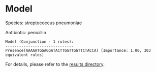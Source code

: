 
# Model

Species: streptococcus pneumoniae

Antibiotic: penicillin

```
Model (Conjunction - 1 rules):
------------------------------
Presence(AAAAATGGAGGATACTTGGTTGGTTCTACCA) [Importance: 1.00, 303 equivalent rules]

```

For details, please refer to the [results directory](../../../../../results/scm_b/streptococcus%20pneumoniae/penicillin/repeat_3/).


